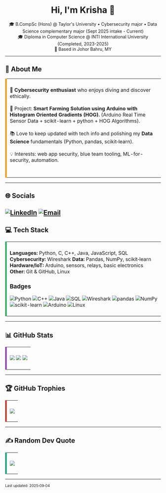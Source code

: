 <h1 align="center">Hi, I'm Krisha 👋</h1>
<p align="center">
  🎓 B.CompSc (Hons) @ Taylor's University • Cybersecurity major • Data Science complementary major (Sept 2025 intake - Current) <br>
  🎓 Diploma in Computer Science @ INTI International University (Completed, 2023-2025) <br>
  📍 Based in Johor Bahru, MY
</p>

---

## 💫 About Me

<table><tr><td style="border-left: 5px solid #f39c12; padding: 10px;">

🔐 **Cybersecurity enthusiast** who enjoys diving and discover  ethically.<br><br>
🧪 Project: **Smart Farming Solution using Arduino with Histogram Oriented Gradients (HOG).** (Arduino Real Time Sensor Data + scikit-learn + python + HOG Algorithms).<br><br>
📚 Love to keep updated with tech info and polishing my **Data Science** fundamentals (Python, pandas, scikit‑learn).<br><br>
💡 Interests: web app security, blue team tooling, ML-for-security, automation.<br><br>

</td></tr></table>

---
## 🌐 Socials
[![LinkedIn](https://img.shields.io/badge/LinkedIn-%230077B5.svg?logo=linkedin\&logoColor=white)](https://www.linkedin.com/in/nkrisha735)
[![Email](https://img.shields.io/badge/Email-D14836?logo=gmail\&logoColor=white)](mailto:krishanandakumar735@gmail.com)
---

## 💻 Tech Stack

<table><tr><td style="border-left: 5px solid #27ae60; padding: 10px;">

**Languages:** Python, C, C++, Java, JavaScript, SQL
**Cybersecurity:** Wireshark
**Data:** Pandas, NumPy, scikit‑learn
**Hardware/IoT:** Arduino, sensors, relays, basic electronics
**Other:** Git & GitHub, Linux

### Badges

![Python](https://img.shields.io/badge/Python-3670A0?style=for-the-badge\&logo=python\&logoColor=ffdd54)
![C++](https://img.shields.io/badge/C++-00599C?style=for-the-badge\&logo=c%2B%2B\&logoColor=white)
![Java](https://img.shields.io/badge/Java-ED8B00?style=for-the-badge\&logo=openjdk\&logoColor=white)
![SQL](https://img.shields.io/badge/SQL-003B57?style=for-the-badge\&logo=sqlite\&logoColor=white)
![Wireshark](https://img.shields.io/badge/Wireshark-1679A7?style=for-the-badge\&logo=wireshark\&logoColor=white)
![pandas](https://img.shields.io/badge/pandas-150458?style=for-the-badge\&logo=pandas\&logoColor=white)
![NumPy](https://img.shields.io/badge/numpy-013243?style=for-the-badge\&logo=numpy\&logoColor=white)
![scikit-learn](https://img.shields.io/badge/scikit--learn-F7931E?style=for-the-badge\&logo=scikit-learn\&logoColor=white)
![Arduino](https://img.shields.io/badge/Arduino-00979D?style=for-the-badge\&logo=Arduino\&logoColor=white)
![Linux](https://img.shields.io/badge/Linux-FCC624?style=for-the-badge\&logo=linux\&logoColor=black)

</td></tr></table>

---

## 📊 GitHub Stats

<table><tr><td style="border-left: 5px solid #8e44ad; padding: 10px;">

![](https://github-readme-stats.vercel.app/api?username=krisha735\&theme=merko\&hide_border=false\&include_all_commits=true\&count_private=true)
![](https://streak-stats.demolab.com?user=krisha735\&theme=merko\&hide_border=false)
![](https://github-readme-stats.vercel.app/api/top-langs/?username=krisha735\&theme=merko\&hide_border=false\&include_all_commits=true\&count_private=true\&layout=compact)

</td></tr></table>

---

## 🏆 GitHub Trophies

<table><tr><td style="border-left: 5px solid #c0392b; padding: 10px;">

![](https://github-profile-trophy.vercel.app/?username=krisha735\&theme=radical\&no-frame=false\&no-bg=false\&margin-w=4)

</td></tr></table>

---

## ✍️ Random Dev Quote

<table><tr><td style="border-left: 5px solid #16a085; padding: 10px;">

![](https://quotes-github-readme.vercel.app/api?type=horizontal\&theme=radical)

</td></tr></table>

---

<sub>Last updated: 2025‑09‑04</sub>

